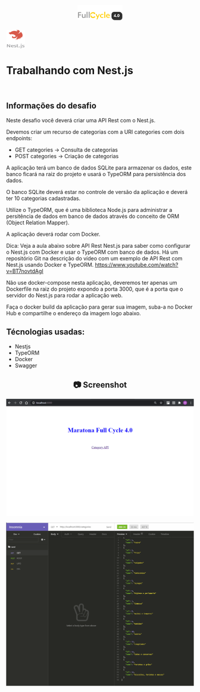 <h1 align="center">
    <img width="120" height="40" src="https://github.com/trainningjava/Maratona-Full-Cycle-4.0/blob/master/public/assets/images/grupo_4378.png?raw=true">
</h1>

<img src="https://github.com/trainningjava/Maratona-Full-Cycle-4.0/blob/master/public/assets/images/nestjs.png?raw=true" alt="Nest.js" width="50" height="50">
<h1>Trabalhando com Nest.js</h1>
<br />

## Informações do desafio

Neste desafio você deverá criar uma API Rest com o Nest.js.

Devemos criar um recurso de categorias com a URI categories com dois endpoints:

- GET categories -> Consulta de categorias
- POST categories -> Criação de categorias

A aplicação terá um banco de dados SQLite para armazenar os dados, este banco ficará na raiz do projeto 
e usará o TypeORM para persistência dos dados.

O banco SQLite deverá estar no controle de versão da aplicação e deverá ter 10 categorias cadastradas.

Utilize o TypeORM, que é uma biblioteca Node.js para administrar a persitência de dados em banco de 
dados através do conceito de ORM (Object Relation Mapper).

A aplicação deverá rodar com Docker.

Dica: Veja a aula abaixo sobre API Rest Nest.js para saber como configurar o Nest.js com Docker e 
usar o TypeORM com banco de dados. Há um repositório Git na descrição do vídeo com um exemplo de 
API Rest com Nest.js usando Docker e TypeORM.
https://www.youtube.com/watch?v=BT7novtdAgI

Não use docker-compose nesta aplicação, deveremos ter apenas um Dockerfile na raiz do projeto 
expondo a porta 3000, que é a porta que o servidor do Nest.js para rodar a aplicação web.

Faça o docker build da aplicação para gerar sua imagem, suba-a no Docker Hub e compartilhe 
o endereço da imagem logo abaixo.

## Técnologias usadas:

* Nestjs
* TypeORM
* Docker
* Swagger 

<h2 align="center"> 📷 Screenshot </h2>

<p align="center">
<img width="600" src="https://github.com/trainningjava/Maratona-Full-Cycle-4.0/blob/master/public/assets/images/resultado/desafio3api.gif?raw=true">
</p>

<p align="center">
<img width="600" src="https://github.com/trainningjava/Maratona-Full-Cycle-4.0/blob/master/public/assets/images/resultado/desafio3.gif?raw=true">
</p>

